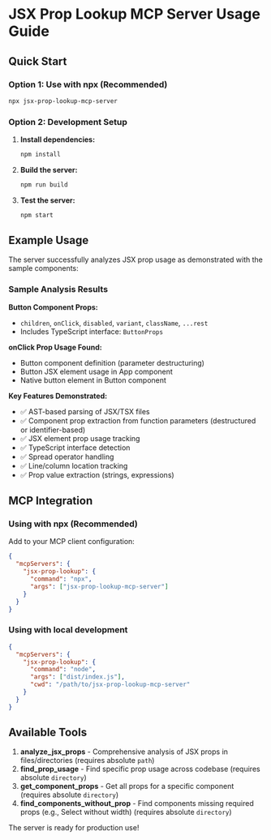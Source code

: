# JSX Prop Lookup MCP Server Usage Guide

## Quick Start

### Option 1: Use with npx (Recommended)
```bash
npx jsx-prop-lookup-mcp-server
```

### Option 2: Development Setup
1. **Install dependencies:**
   ```bash
   npm install
   ```

2. **Build the server:**
   ```bash
   npm run build
   ```

3. **Test the server:**
   ```bash
   npm start
   ```

## Example Usage

The server successfully analyzes JSX prop usage as demonstrated with the sample components:

### Sample Analysis Results

**Button Component Props:**
- `children`, `onClick`, `disabled`, `variant`, `className`, `...rest`
- Includes TypeScript interface: `ButtonProps`

**onClick Prop Usage Found:**
- Button component definition (parameter destructuring)
- Button JSX element usage in App component
- Native button element in Button component

**Key Features Demonstrated:**
- ✅ AST-based parsing of JSX/TSX files
- ✅ Component prop extraction from function parameters (destructured or identifier-based)
- ✅ JSX element prop usage tracking
- ✅ TypeScript interface detection
- ✅ Spread operator handling
- ✅ Line/column location tracking
- ✅ Prop value extraction (strings, expressions)

## MCP Integration

### Using with npx (Recommended)
Add to your MCP client configuration:

```json
{
  "mcpServers": {
    "jsx-prop-lookup": {
      "command": "npx",
      "args": ["jsx-prop-lookup-mcp-server"]
    }
  }
}
```

### Using with local development
```json
{
  "mcpServers": {
    "jsx-prop-lookup": {
      "command": "node",
      "args": ["dist/index.js"],
      "cwd": "/path/to/jsx-prop-lookup-mcp-server"
    }
  }
}
```

## Available Tools

1. **analyze_jsx_props** - Comprehensive analysis of JSX props in files/directories (requires absolute `path`)
2. **find_prop_usage** - Find specific prop usage across codebase (requires absolute `directory`)
3. **get_component_props** - Get all props for a specific component (requires absolute `directory`)
4. **find_components_without_prop** - Find components missing required props (e.g., Select without width) (requires absolute `directory`)

The server is ready for production use!